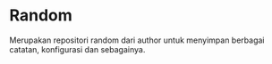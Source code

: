 # Random
Merupakan repositori random dari author untuk menyimpan berbagai catatan, konfigurasi dan sebagainya.

